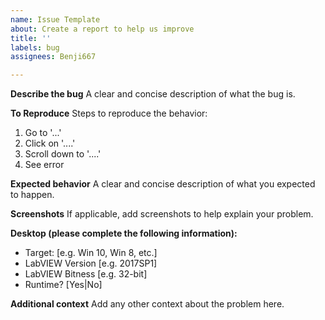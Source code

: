 ```yaml
---
name: Issue Template
about: Create a report to help us improve
title: ''
labels: bug
assignees: Benji667

---
```


**Describe the bug**
A clear and concise description of what the bug is.

**To Reproduce**
Steps to reproduce the behavior:
1. Go to '...'
2. Click on '....'
3. Scroll down to '....'
4. See error

**Expected behavior**
A clear and concise description of what you expected to happen.

**Screenshots**
If applicable, add screenshots to help explain your problem.

**Desktop (please complete the following information):**
 - Target: [e.g. Win 10, Win 8, etc.]
 - LabVIEW Version [e.g. 2017SP1]
 - LabVIEW Bitness [e.g. 32-bit]
 - Runtime? [Yes|No]

**Additional context**
Add any other context about the problem here.
